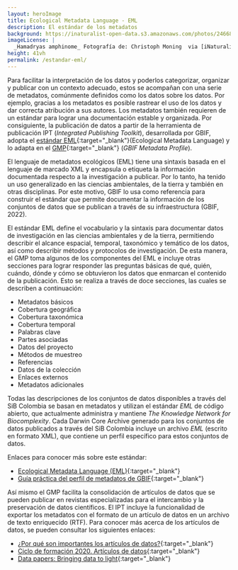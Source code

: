 ```yaml
---
layout: heroImage
title: Ecological Metadata Language - EML
description: El estándar de los metadatos
background: https://inaturalist-open-data.s3.amazonaws.com/photos/246681697/large.jpeg
imageLicense: |
  _Hamadryas amphinome_ Fotografía de: Christoph Moning  via [iNaturalist](https://www.inaturalist.org/observations/143800131)
height: 41vh
permalink: /estandar-eml/
---
```


Para facilitar la interpretación de los datos y poderlos categorizar, organizar y publicar con un contexto adecuado, estos se acompañan con una serie de metadatos, comúnmente definidos como los datos sobre los datos. Por ejemplo, gracias a los metadatos es posible rastrear el uso de los datos y dar correcta atribución a sus autores. Los metadatos también requieren de un estándar para lograr una documentación estable y organizada. Por consiguiente, la publicación de datos a partir de la herramienta de publicación IPT (_Integrated Publishing Toolkit_), desarrollada por GBIF, adopta el [estándar EML](https://eml.ecoinformatics.org/){:target="_blank"}(Ecological Metadata Language) y lo adapta en el [GMP](https://www.google.com/url?q=https://www.gbif.org/sites/default/files/gbif_resource/resource-80640/gbif_metadata_profile_guide_en_v1.pdf&sa=D&source=docs&ust=1675484029146074&usg=AOvVaw2zt8OblrIbv8WVYMcCJqfy){:target="_blank"} (_GBIF Metadata Profile_).

El lenguaje de metadatos ecológicos (EML) tiene una sintaxis basada en el lenguaje de marcado XML y encapsula o etiqueta la información documentada respecto a la investigación a publicar. Por lo tanto, ha tenido un uso generalizado en las ciencias ambientales, de la tierra y también en otras disciplinas. Por este motivo, GBIF lo usa como referencia para construir el estándar que permite documentar la información de los conjuntos de datos que se publican a través de su infraestructura (GBIF, 2022).

El estándar EML define el vocabulario y la sintaxis para documentar datos de investigación en las ciencias ambientales y de la tierra, permitiendo describir el alcance espacial, temporal, taxonómico y temático de los datos, así como describir métodos y protocolos de investigación. De esta manera, el GMP toma algunos de los componentes del EML e incluye otras secciones para lograr responder las preguntas básicas de qué, quién, cuándo, dónde y cómo se obtuvieron los datos que enmarcan el contenido de la publicación. Esto se realiza a través de doce secciones, las cuales se describen a continuación: 

* Metadatos básicos
* Cobertura geográfica
* Cobertura taxonómica
* Cobertura temporal
* Palabras clave
* Partes asociadas
* Datos del proyecto
* Métodos de muestreo
* Referencias
* Datos de la colección
* Enlaces externos
* Metadatos adicionales

Todas las descripciones de los conjuntos de datos disponibles a través del SiB Colombia se basan en metadatos y utilizan el estándar *EML* de código abierto, que actualmente administra y mantiene _The Knowledge Network for Biocomplexity_. Cada Darwin Core Archive generado para los conjuntos de datos publicados a través del SiB Colombia incluye un archivo *EML* (escrito en formato XML), que contiene un perfil específico para estos conjuntos de datos.

Enlaces para conocer más sobre este estándar:
* [Ecological Metadata Language (EML)](https://eml.ecoinformatics.org/){:target="_blank"}
* [Guía práctica del perfil de metadatos de GBIF](https://ipt.gbif.org/manual/es/ipt/latest/gbif-metadata-profile){:target="_blank"}

Así mismo el GMP facilita la consolidación de artículos de datos que se pueden publicar en revistas especializadas para el intercambio y la preservación de datos científicos. El IPT incluye la funcionalidad de exportar los metadatos con el formato de un artículo de datos en un archivo de texto enriquecido (RTF). Para conocer más acerca de los artículos de datos, se pueden consultar los siguientes enlaces:

* [¿Por qué son importantes los artículos de datos?](https://youtu.be/SNcEf47CUCE){:target="_blank"}
* [Ciclo de formación 2020. Artículos de datos](https://youtu.be/z0JhWOdJKpI){:target="_blank"}
* [Data papers: Bringing data to light](https://vimeo.com/768543362){:target="_blank"}
